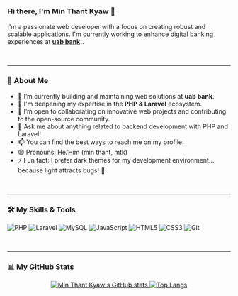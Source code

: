 ### Hi there, I'm Min Thant Kyaw 👋

I'm a passionate web developer with a focus on creating robust and scalable applications. I'm currently working to enhance digital banking experiences at **<a href="https://www.uab.com.mm/" target="_blank">uab bank</a>.**.

<br/>

---

### 🚀 About Me

- 🔭 I’m currently building and maintaining web solutions at **uab bank**.
- 🌱 I'm deepening my expertise in the **PHP & Laravel** ecosystem.
- 👯 I’m open to collaborating on innovative web projects and contributing to the open-source community.
- 💬 Ask me about anything related to backend development with PHP and Laravel!
- 📫 You can find the best ways to reach me on my profile.
- 😄 Pronouns: He/Him (min thant, mtk)
- ⚡ Fun fact: I prefer dark themes for my development environment... because light attracts bugs! 🐛

<br/>

---

### 🛠️ My Skills & Tools

![PHP](https://img.shields.io/badge/php-%23777BB4.svg?style=for-the-badge&logo=php&logoColor=white)
![Laravel](https://img.shields.io/badge/laravel-%23FF2D20.svg?style=for-the-badge&logo=laravel&logoColor=white)
![MySQL](https://img.shields.io/badge/mysql-%234479A1.svg?style=for-the-badge&logo=mysql&logoColor=white)
![JavaScript](https://img.shields.io/badge/javascript-%23323330.svg?style=for-the-badge&logo=javascript&logoColor=%23F7DF1E)
![HTML5](https://img.shields.io/badge/html5-%23E34F26.svg?style=for-the-badge&logo=html5&logoColor=white)
![CSS3](https://img.shields.io/badge/css3-%231572B6.svg?style=for-the-badge&logo=css3&logoColor=white)
![Git](https://img.shields.io/badge/git-%23F05033.svg?style=for-the-badge&logo=git&logoColor=white)

<br/>

---

### 📊 My GitHub Stats

<p align="center">
  <a href="https://github.com/MINTHANTKYAW790">
    <img src="https://github-readme-stats.vercel.app/api?username=MINTHANTKYAW790&show_icons=true&theme=dark&icon_color=79ff97&text_color=9f9f9f&bg_color=151515" alt="Min Thant Kyaw's GitHub stats" />
    <img src="https://github-readme-stats.vercel.app/api/top-langs/?username=MINTHANTKYAW790&layout=compact&theme=dark&bg_color=151515" alt="Top Langs" />
  </a>
</p>
